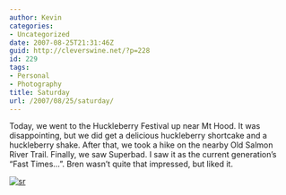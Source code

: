 ```yaml
---
author: Kevin
categories:
- Uncategorized
date: 2007-08-25T21:31:46Z
guid: http://cleverswine.net/?p=228
id: 229
tags:
- Personal
- Photography
title: Saturday
url: /2007/08/25/saturday/
---
```


Today, we went to the Huckleberry Festival up near Mt Hood. It was disappointing, but we did get a delicious huckleberry shortcake and a huckleberry shake. After that, we took a hike on the nearby Old Salmon River Trail. Finally, we saw Superbad. I saw it as the current generation&#8217;s &#8220;Fast Times&#8230;&#8221;. Bren wasn&#8217;t quite that impressed, but liked it.

[<img src="https://i2.wp.com/farm2.static.flickr.com/1253/1237620730_0cc0462826_m_d.jpg?w=840" alt="sr" data-recalc-dims="1" />](http://www.flickr.com/photos/cleverswine/)